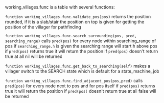 working_villages.func is a table with several functions:

`function working_villages.func.validate_pos(pos)`
returns the position rounded, if it is a slab/stair the position on top is given
for getting the position of the villager for pathfinding

`function working_villages.func.search_surrounding(pos, pred, searching_range)`
calls `pred(pos)` for every node within searching_range of pos
if `searching_range.h` is given the searching range will start h above pos
if `pred(pos)` returns true it will return the position
if `pred(pos)` doesn't return true at all nil will be returned

`function working_villages.func.get_back_to_searching(self)`
makes a villager switch to the SEARCH state which is default for a state_machine_job

`function working_villages.func.find_adjacent_pos(pos,pred)`
calls `pred(pos)` for every node next to pos and for pos itself
if `pred(pos)` returns true it will return the position
if `pred(pos)` doesn't return true at all false will be returned
